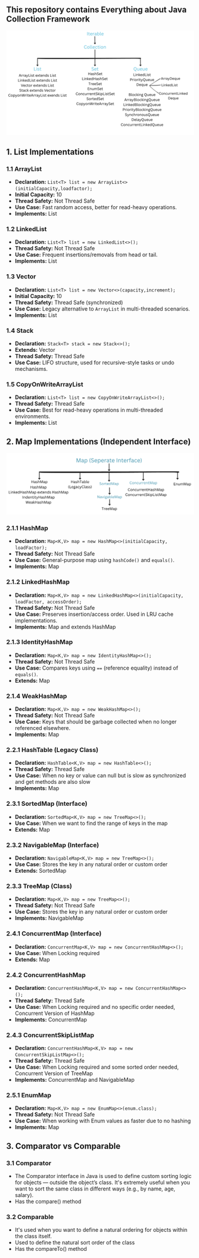 ## This repository contains Everything about Java Collection Framework

![alt text](https://github.com/igargaditya/Java-Collections/blob/main/Hierarchy.png?raw=true)

## 1. List Implementations

### 1.1 ArrayList

- **Declaration:** `List<T> list = new ArrayList<>(initialCapacity,loadfactor);`
- **Initial Capacity:** 10
- **Thread Safety:** Not Thread Safe
- **Use Case:** Fast random access, better for read-heavy operations.
- **Implements:** List

### 1.2 LinkedList

- **Declaration:** `List<T> list = new LinkedList<>();`
- **Thread Safety:** Not Thread Safe
- **Use Case:** Frequent insertions/removals from head or tail.
- **Implements:** List

### 1.3 Vector

- **Declaration:** `List<T> list = new Vector<>(capacity,increment);`
- **Initial Capacity:** 10
- **Thread Safety:** Thread Safe (synchronized)
- **Use Case:** Legacy alternative to `ArrayList` in multi-threaded scenarios.
- **Implements:** List

### 1.4 Stack

- **Declaration:** `Stack<T> stack = new Stack<>();`
- **Extends:** Vector
- **Thread Safety:** Thread Safe
- **Use Case:** LIFO structure, used for recursive-style tasks or undo mechanisms.

### 1.5 CopyOnWriteArrayList

- **Declaration:** `List<T> list = new CopyOnWriteArrayList<>();`
- **Thread Safety:** Thread Safe
- **Use Case:** Best for read-heavy operations in multi-threaded environments.
- **Implements:** List

## 2. Map Implementations (Independent Interface)

![alt text](https://github.com/igargaditya/Java-Collections/blob/main/Map_Interface.png?raw=true)

### 2.1.1 HashMap

- **Declaration:** `Map<K,V> map = new HashMap<>(initialCapacity, loadFactor);`
- **Thread Safety:** Not Thread Safe
- **Use Case:** General-purpose map using `hashCode()` and `equals()`.
- **Implements:** Map

### 2.1.2 LinkedHashMap

- **Declaration:** `Map<K,V> map = new LinkedHashMap<>(initialCapacity, loadFactor, accessOrder);`
- **Thread Safety:** Not Thread Safe
- **Use Case:** Preserves insertion/access order. Used in LRU cache implementations.
- **Implements:** Map and extends HashMap

### 2.1.3 IdentityHashMap

- **Declaration:** `Map<K,V> map = new IdentityHashMap<>();`
- **Thread Safety:** Not Thread Safe
- **Use Case:** Compares keys using `==` (reference equality) instead of `equals()`.
- **Extends:** Map

### 2.1.4 WeakHashMap

- **Declaration:** `Map<K,V> map = new WeakHashMap<>();`
- **Thread Safety:** Not Thread Safe
- **Use Case:** Keys that should be garbage collected when no longer referenced elsewhere.
- **Implements:** Map

### 2.2.1 HashTable (Legacy Class)

- **Declaration:** `HashTable<K,V> map = new HashTable<>();`
- **Thread Safety:** Thread Safe
- **Use Case:** When no key or value can null but is slow as synchronized and get methods are also slow
- **Implements:** Map

### 2.3.1 SortedMap (Interface)

- **Declaration:** `SortedMap<K,V> map = new TreeMap<>();`
- **Use Case:** When we want to find the range of keys in the map
- **Extends:** Map

### 2.3.2 NavigableMap (Interface)

- **Declaration:** `NavigableMap<K,V> map = new TreeMap<>();`
- **Use Case:** Stores the key in any natural order or custom order
- **Extends:** SortedMap

### 2.3.3 TreeMap (Class)

- **Declaration:** `Map<K,V> map = new TreeMap<>();`
- **Thread Safety:** Not Thread Safe
- **Use Case:** Stores the key in any natural order or custom order
- **Implements:** NavigableMap

### 2.4.1 ConcurrentMap (Interface)

- **Declaration:** `ConcurrentMap<K,V> map = new ConcurrentHashMap<>();`
- **Use Case:** When Locking required
- **Extends:** Map

### 2.4.2 ConcurrentHashMap

- **Declaration:** `ConcurrentHashMap<K,V> map = new ConcurrentHashMap<>();`
- **Thread Safety:** Thread Safe
- **Use Case:** When Locking required and no specific order needed, Concurrent Version of HashMap
- **Implements:** ConcurrentMap

### 2.4.3 ConcurrentSkipListMap

- **Declaration:** `ConcurrentHashMap<K,V> map = new ConcurrentSkipListMap<>();`
- **Thread Safety:** Thread Safe
- **Use Case:** When Locking required and some sorted order needed, Concurrent Version of TreeMap
- **Implements:** ConcurrentMap and NavigableMap

### 2.5.1 EnumMap

- **Declaration:** `Map<K,V> map = new EnumMap<>(enum.class);`
- **Thread Safety:** Not Thread Safe
- **Use Case:** When working with Enum values as faster due to no hashing
- **Implements:** Map

## 3. Comparator vs Comparable

### 3.1 Comparator

- The Comparator interface in Java is used to define custom sorting logic for objects — outside the object’s class. It's extremely useful when you want to sort the same class in different ways (e.g., by name, age, salary).
- Has the compare() method

### 3.2 Comparable

- It's used when you want to define a natural ordering for objects within the class itself.
- Used to define the natural sort order of the class
- Has the compareTo() method
